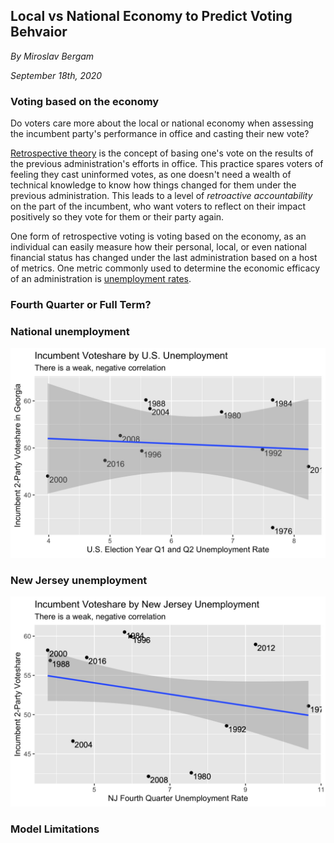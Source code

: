 ## Local vs National Economy to Predict Voting Behvaior

_By Miroslav Bergam_

_September 18th, 2020_

### Voting based on the economy

Do voters care more about the local or national economy when assessing the incumbent party's performance in office and casting their new vote?

[Retrospective theory](https://hollis.harvard.edu/primo-explore/fulldisplay?docid=TN_cdi_askewsholts_vlebooks_9781400888740&context=PC&vid=HVD2&search_scope=everything&tab=everything&lang=en_US) is the concept of basing one's vote on the results of the previous administration's efforts in office. This practice spares voters of feeling they cast uninformed votes, as one doesn't need a wealth of technical knowledge to know how things changed for them under the previous administration. This leads to a level of *retroactive accountability* on the part of the incumbent, who want voters to reflect on their impact positively so they vote for them or their party again. 

One form of retrospective voting is voting based on the economy, as an individual can easily measure how their personal, local, or even national financial status has changed under the last administration based on a host of metrics. One metric commonly used to determine the economic efficacy of an administration is [unemployment rates](https://www.jstor.org/stable/10.1017/s0022381614000437).

### Fourth Quarter or Full Term?



### National unemployment

![](../figures/usunemployed.jpg)

### New Jersey unemployment

![](../figures/jerseyunemployed.jpg)

### Model Limitations

